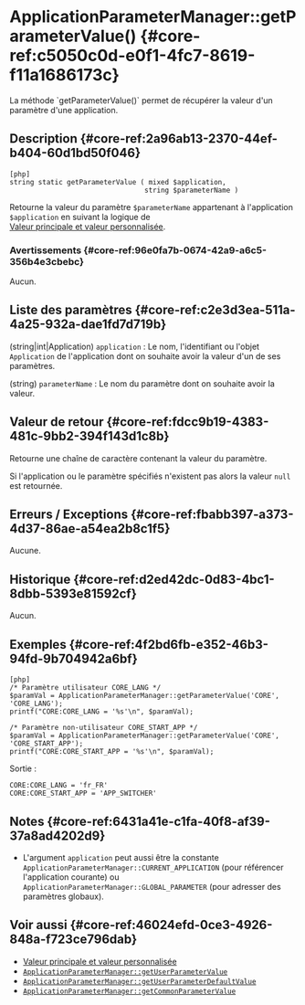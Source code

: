 # ApplicationParameterManager::getParameterValue() {#core-ref:c5050c0d-e0f1-4fc7-8619-f11a1686173c}

<div markdown="1" class="short-description">
La méthode `getParameterValue()` permet de récupérer la valeur d'un paramètre
d'une application.
</div>

## Description {#core-ref:2a96ab13-2370-44ef-b404-60d1bd50f046}

    [php]
    string static getParameterValue ( mixed $application,
                                     string $parameterName )

Retourne la valeur du paramètre `$parameterName` appartenant à l'application
`$application` en suivant la logique de
[Valeur principale et valeur personnalisée][valeurPrincipaleEtValeurPersonnalisée].

### Avertissements {#core-ref:96e0fa7b-0674-42a9-a6c5-356b4e3cbebc}

Aucun.

## Liste des paramètres {#core-ref:c2e3d3ea-511a-4a25-932a-dae1fd7d719b}

(string|int|Application) `application`
:   Le nom, l'identifiant ou l'objet `Application` de l'application dont on
    souhaite avoir la valeur d'un de ses paramètres.

(string) `parameterName`
:   Le nom du paramètre dont on souhaite avoir la valeur.

## Valeur de retour {#core-ref:fdcc9b19-4383-481c-9bb2-394f143d1c8b}

Retourne une chaîne de caractère contenant la valeur du paramètre.

Si l'application ou le paramètre spécifiés n'existent pas alors la valeur `null`
est retournée.

## Erreurs / Exceptions {#core-ref:fbabb397-a373-4d37-86ae-a54ea2b8c1f5}

Aucune.

## Historique {#core-ref:d2ed42dc-0d83-4bc1-8dbb-5393e81592cf}

Aucun.

## Exemples {#core-ref:4f2bd6fb-e352-46b3-94fd-9b704942a6bf}

    [php]
    /* Paramètre utilisateur CORE_LANG */
    $paramVal = ApplicationParameterManager::getParameterValue('CORE', 'CORE_LANG');
    printf("CORE:CORE_LANG = '%s'\n", $paramVal);
    
    /* Paramètre non-utilisateur CORE_START_APP */
    $paramVal = ApplicationParameterManager::getParameterValue('CORE', 'CORE_START_APP');
    printf("CORE:CORE_START_APP = '%s'\n", $paramVal);

Sortie :

    CORE:CORE_LANG = 'fr_FR'
    CORE:CORE_START_APP = 'APP_SWITCHER'

## Notes {#core-ref:6431a41e-c1fa-40f8-af39-37a8ad4202d9}

*   L'argument `application` peut aussi être la constante
`ApplicationParameterManager::CURRENT_APPLICATION` (pour référencer
l'application courante) ou `ApplicationParameterManager::GLOBAL_PARAMETER` (pour
adresser des paramètres globaux).

## Voir aussi {#core-ref:46024efd-0ce3-4926-848a-f723ce796dab}

- [Valeur principale et valeur personnalisée][valeurPrincipaleEtValeurPersonnalisée]
- [`ApplicationParameterManager::getUserParameterValue`][getUserParameterValue]
- [`ApplicationParameterManager::getUserParameterDefaultValue`][getUserParameterDefaultValue]
- [`ApplicationParameterManager::getCommonParameterValue`][getCommonParameterValue]

<!-- links -->

[valeurPrincipaleEtValeurPersonnalisée]: #core-ref:41f3aeb5-01c3-4252-b3da-35b55932d4dd
[getUserParameterValue]: #core-ref:ad6d5849-bcdd-43d8-904b-61b0e9fea056
[getUserParameterDefaultValue]: #core-ref:d713087a-7e31-4559-bf5f-32fd829e88b5
[getCommonParameterValue]: #core-ref:2a259dc7-8fb2-4658-86c7-4375d97d941a